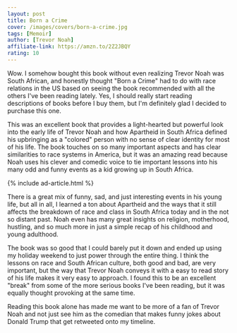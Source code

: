 ```yaml
---
layout: post
title: Born a Crime
cover: /images/covers/born-a-crime.jpg
tags: [Memoir]
author: [Trevor Noah]
affiliate-link: https://amzn.to/2Z2JBQY
rating: 10
---
```


Wow. I somehow bought this book without even realizing Trevor Noah was South African, and honestly thought "Born a Crime" had to do with race relations in the US based on seeing the book recommended with all the others I've been reading lately. Yes, I should really start reading descriptions of books before I buy them, but I'm definitely glad I decided to purchase this one.

This was an excellent book that provides a light-hearted but powerful look into the early life of Trevor Noah and how Apartheid in South Africa defined his upbringing as a "colored" person with no sense of clear identity for most of his life. The book touches on so many important aspects and has clear similarities to race systems in America, but it was an amazing read because Noah uses his clever and comedic voice to tie important lessons into his many odd and funny events as a kid growing up in South Africa.

{% include ad-article.html %}

There is a great mix of funny, sad, and just interesting events in his young life, but all in all, I learned a ton about Apartheid and the ways that it still affects the breakdown of race and class in South Africa today and in the not so distant past. Noah even has many great insights on religion, motherhood, hustling, and so much more in just a simple recap of his childhood and young adulthood.

The book was so good that I could barely put it down and ended up using my holiday weekend to just power through the entire thing. I think the lessons on race and South African culture, both good and bad, are very important, but the way that Trevor Noah conveys it with a easy to read story of his life makes it very easy to approach. I found this to be an excellent "break" from some of the more serious books I've been reading, but it was equally thought provoking at the same time.

Reading this book alone has made me want to be more of a fan of Trevor Noah and not just see him as the comedian that makes funny jokes about Donald Trump that get retweeted onto my timeline.
